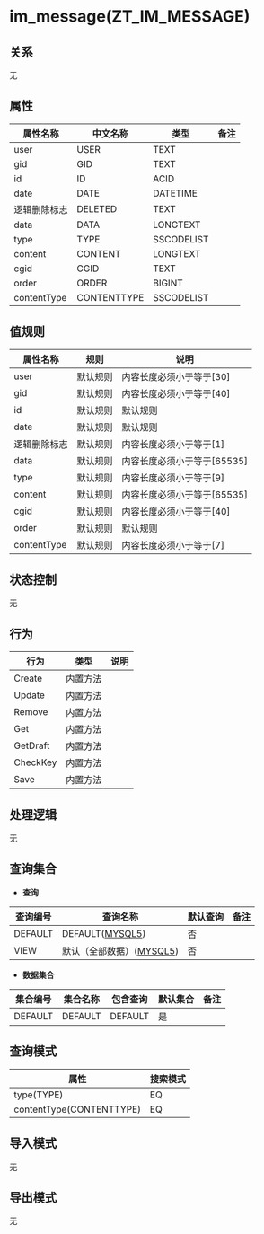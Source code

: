 # im_message(ZT_IM_MESSAGE)

  

## 关系
无

## 属性

| 属性名称        |    中文名称    | 类型     |  备注  |
| --------   |------------| -----   |  -------- | 
|user|USER|TEXT|&nbsp;|
|gid|GID|TEXT|&nbsp;|
|id|ID|ACID|&nbsp;|
|date|DATE|DATETIME|&nbsp;|
|逻辑删除标志|DELETED|TEXT|&nbsp;|
|data|DATA|LONGTEXT|&nbsp;|
|type|TYPE|SSCODELIST|&nbsp;|
|content|CONTENT|LONGTEXT|&nbsp;|
|cgid|CGID|TEXT|&nbsp;|
|order|ORDER|BIGINT|&nbsp;|
|contentType|CONTENTTYPE|SSCODELIST|&nbsp;|

## 值规则
| 属性名称    | 规则    |  说明  |
| --------   |------------| ----- | 
|user|默认规则|内容长度必须小于等于[30]|
|gid|默认规则|内容长度必须小于等于[40]|
|id|默认规则|默认规则|
|date|默认规则|默认规则|
|逻辑删除标志|默认规则|内容长度必须小于等于[1]|
|data|默认规则|内容长度必须小于等于[65535]|
|type|默认规则|内容长度必须小于等于[9]|
|content|默认规则|内容长度必须小于等于[65535]|
|cgid|默认规则|内容长度必须小于等于[40]|
|order|默认规则|默认规则|
|contentType|默认规则|内容长度必须小于等于[7]|

## 状态控制

无


## 行为
| 行为    | 类型    |  说明  |
| --------   |------------| ----- | 
|Create|内置方法|&nbsp;|
|Update|内置方法|&nbsp;|
|Remove|内置方法|&nbsp;|
|Get|内置方法|&nbsp;|
|GetDraft|内置方法|&nbsp;|
|CheckKey|内置方法|&nbsp;|
|Save|内置方法|&nbsp;|

## 处理逻辑
无

## 查询集合

* **查询**

| 查询编号 | 查询名称       | 默认查询 |   备注|
| --------  | --------   | --------   | ----- |
|DEFAULT|DEFAULT([MYSQL5](../../appendix/query_MYSQL5.md#Im_message_Default))|否|&nbsp;|
|VIEW|默认（全部数据）([MYSQL5](../../appendix/query_MYSQL5.md#Im_message_View))|否|&nbsp;|

* **数据集合**

| 集合编号 | 集合名称   |  包含查询  | 默认集合 |   备注|
| --------  | --------   | -------- | --------   | ----- |
|DEFAULT|DEFAULT|DEFAULT|是|&nbsp;|

## 查询模式
| 属性      |    搜索模式     |
| --------   |------------|
|type(TYPE)|EQ|
|contentType(CONTENTTYPE)|EQ|

## 导入模式
无


## 导出模式
无
